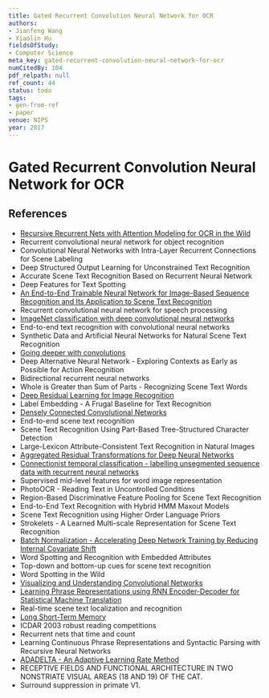 ```yaml
---
title: Gated Recurrent Convolution Neural Network for OCR
authors:
- Jianfeng Wang
- Xiaolin Hu
fieldsOfStudy:
- Computer Science
meta_key: gated-recurrent-convolution-neural-network-for-ocr
numCitedBy: 104
pdf_relpath: null
ref_count: 44
status: todo
tags:
- gen-from-ref
- paper
venue: NIPS
year: 2017
---
```


# Gated Recurrent Convolution Neural Network for OCR

## References

- [Recursive Recurrent Nets with Attention Modeling for OCR in the Wild](./recursive-recurrent-nets-with-attention-modeling-for-ocr-in-the-wild.md)
- Recurrent convolutional neural network for object recognition
- Convolutional Neural Networks with Intra-Layer Recurrent Connections for Scene Labeling
- Deep Structured Output Learning for Unconstrained Text Recognition
- Accurate Scene Text Recognition Based on Recurrent Neural Network
- Deep Features for Text Spotting
- [An End-to-End Trainable Neural Network for Image-Based Sequence Recognition and Its Application to Scene Text Recognition](./an-end-to-end-trainable-neural-network-for-image-based-sequence-recognition-and-its-application-to-scene-text-recognition.md)
- Recurrent convolutional neural network for speech processing
- [ImageNet classification with deep convolutional neural networks](./imagenet-classification-with-deep-convolutional-neural-networks.md)
- End-to-end text recognition with convolutional neural networks
- Synthetic Data and Artificial Neural Networks for Natural Scene Text Recognition
- [Going deeper with convolutions](./going-deeper-with-convolutions.md)
- Deep Alternative Neural Network - Exploring Contexts as Early as Possible for Action Recognition
- Bidirectional recurrent neural networks
- Whole is Greater than Sum of Parts - Recognizing Scene Text Words
- [Deep Residual Learning for Image Recognition](./deep-residual-learning-for-image-recognition.md)
- Label Embedding - A Frugal Baseline for Text Recognition
- [Densely Connected Convolutional Networks](./densely-connected-convolutional-networks.md)
- End-to-end scene text recognition
- Scene Text Recognition Using Part-Based Tree-Structured Character Detection
- Large-Lexicon Attribute-Consistent Text Recognition in Natural Images
- [Aggregated Residual Transformations for Deep Neural Networks](./aggregated-residual-transformations-for-deep-neural-networks.md)
- [Connectionist temporal classification - labelling unsegmented sequence data with recurrent neural networks](./connectionist-temporal-classification-labelling-unsegmented-sequence-data-with-recurrent-neural-networks.md)
- Supervised mid-level features for word image representation
- PhotoOCR - Reading Text in Uncontrolled Conditions
- Region-Based Discriminative Feature Pooling for Scene Text Recognition
- End-to-End Text Recognition with Hybrid HMM Maxout Models
- Scene Text Recognition using Higher Order Language Priors
- Strokelets - A Learned Multi-scale Representation for Scene Text Recognition
- [Batch Normalization - Accelerating Deep Network Training by Reducing Internal Covariate Shift](./batch-normalization-accelerating-deep-network-training-by-reducing-internal-covariate-shift.md)
- Word Spotting and Recognition with Embedded Attributes
- Top-down and bottom-up cues for scene text recognition
- Word Spotting in the Wild
- [Visualizing and Understanding Convolutional Networks](./visualizing-and-understanding-convolutional-networks.md)
- [Learning Phrase Representations using RNN Encoder-Decoder for Statistical Machine Translation](./learning-phrase-representations-using-rnn-encoder-decoder-for-statistical-machine-translation.md)
- Real-time scene text localization and recognition
- [Long Short-Term Memory](./long-short-term-memory.md)
- ICDAR 2003 robust reading competitions
- Recurrent nets that time and count
- Learning Continuous Phrase Representations and Syntactic Parsing with Recursive Neural Networks
- [ADADELTA - An Adaptive Learning Rate Method](./adadelta-an-adaptive-learning-rate-method.md)
- RECEPTIVE FIELDS AND FUNCTIONAL ARCHITECTURE IN TWO NONSTRIATE VISUAL AREAS (18 AND 19) OF THE CAT.
- Surround suppression in primate V1.
